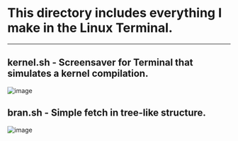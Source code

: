 # This directory includes everything I make in the Linux Terminal.
-------------------------------------------------------------------------------------------
## kernel.sh - Screensaver for Terminal that simulates a kernel compilation.

![image](https://github.com/user-attachments/assets/6a542e09-3eca-4197-8229-4047c19710b7)

## bran.sh - Simple fetch in tree-like structure.

![image](https://github.com/user-attachments/assets/d9ab8492-c47a-4d66-a564-9dc6f4345d95)

